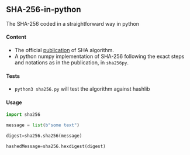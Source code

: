 ## SHA-256-in-python

The SHA-256 coded in a straightforward way in python

#### Content
- The official [publication](http://csrc.nist.gov/publications/fips/fips180-4/fips-180-4.pdf) of SHA algorithm.
- A python numpy implementation of SHA-256 following the exact steps and notations as in the publication, in `sha256py`.

#### Tests
- `python3 sha256.py` will test the algorithm against hashlib 

#### Usage

```python
import sha256

message = list(b"some text")

digest=sha256.sha256(message)

hashedMessage=sha256.hexdigest(digest)
```
